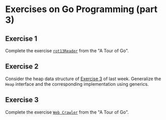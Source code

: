 # Exercises on Go Programming (part 3)

## Exercise 1
Complete the exercise [`rot13Reader`](https://go.dev/tour/methods/23) from the "A Tour of Go".

## Exercise 2
Consider the heap data structure of [Exercise 3](../ex2/exercises2.md#exercise-3) of last week.
Generalize the `Heap` interface and the corresponding implementation using generics.

## Exercise 3
Complete the exercise [`Web Crawler`](https://go.dev/tour/concurrency/10) from the "A Tour of Go".  